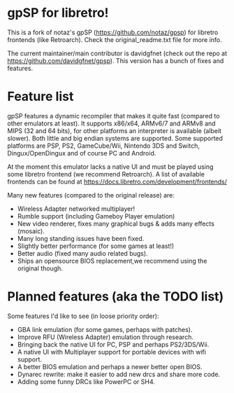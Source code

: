 
gpSP for libretro!
=================

This is a fork of notaz's gpSP (https://github.com/notaz/gpsp) for libretro
frontends (like Retroarch). Check the original_readme.txt file for more info.

The current maintainer/main contributor is davidgfnet (check out the repo at
https://github.com/davidgfnet/gpsp). This version has a bunch of fixes and
features.

Feature list
============

gpSP features a dynamic recompiler that makes it quite fast (compared to other
emulators at least). It supports x86/x64, ARMv6/7 and ARMv8 and MIPS (32 and 64
bits), for other platforms an interpreter is available (albeit slower). Both
little and big endian systems are supported. Some supported platforms are PSP,
PS2, GameCube/Wii, Nintendo 3DS and Switch, Dingux/OpenDingux and of course
PC and Android.

At the moment this emulator lacks a native UI and must be played using some
libretro frontend (we recommend Retroarch). A list of available frontends can
be found at https://docs.libretro.com/development/frontends/

Many new features (compared to the original release) are:

 - Wireless Adapter networked multiplayer!
 - Rumble support (including Gameboy Player emulation)
 - New video renderer, fixes many graphical bugs & adds many effects (mosaic).
 - Many long standing issues have been fixed.
 - Slightly better performance (for some games at least!)
 - Better audio (fixed many audio related bugs).
 - Ships an opensource BIOS replacement,we recommend using the original though.

Planned features (aka the TODO list)
====================================

Some features I'd like to see (in loose priority order):

 - GBA link emulation (for some games, perhaps with patches).
 - Improve RFU (Wireless Adapter) emulation through research.
 - Bringing back the native UI for PC, PSP and perhaps PS2/3DS/Wii.
 - A native UI with Multiplayer support for portable devices with wifi support.
 - A better BIOS emulation and perhaps a newer better open BIOS.
 - Dynarec rewrite: make it easier to add new drcs and share more code.
 - Adding some funny DRCs like PowerPC or SH4.


